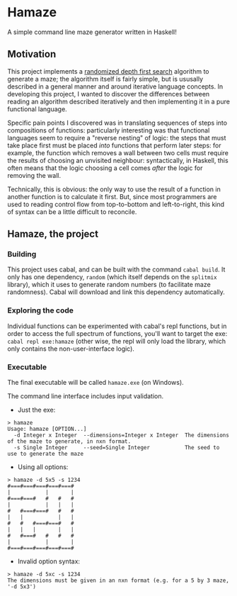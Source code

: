 # Hamaze

A simple command line maze generator written in Haskell!

## Motivation

This project implements a
[randomized depth first
search](https://en.wikipedia.org/wiki/Maze_generation_algorithm#Randomized_depth-first_search)
algorithm to generate a maze; the algorithm itself is fairly simple,
but is ususally described in a general manner and around iterative
language concepts. In developing this project, I wanted to discover
the differences between reading an algorithm described iteratively and
then implementing it in a pure functional language.

Specific pain points I discovered was in translating sequences of
steps into compositions of functions: particularly interesting was
that functional languages seem to require a "reverse nesting" of
logic: the steps that must take place first must be placed *into*
functions that perform later steps: for example, the function which
removes a wall between two cells must require the results of choosing
an unvisited neighbour: syntactically, in Haskell, this often means
that the logic choosing a cell comes *after* the logic for removing
the wall.

Technically, this is obvious: the only way to use the result of a
function in another function is to calculate it first. But, since most
programmers are used to reading control flow from top-to-bottom and
left-to-right, this kind of syntax can be a little difficult to
reconcile.

## Hamaze, the project

### Building
This project uses cabal, and can be built with the command `cabal
build`.  It only has one dependency, `random` (which itself depends on
the `splitmix` library), which it uses to generate random numbers (to
facilitate maze randomness). Cabal will download and link this
dependency automatically.

### Exploring the code

Individual functions can be experimented with cabal's repl functions,
but in order to access the full spectrum of functions, you'll want to
target the exe: `cabal repl exe:hamaze` (other wise, the repl will
only load the library, which only contains the non-user-interface
logic).

### Executable

The final executable will be called `hamaze.exe` (on Windows).

The command line interface includes input validation.

- Just the exe:
``` shell
> hamaze
Usage: hamaze [OPTION...]
  -d Integer x Integer  --dimensions=Integer x Integer  The dimensions of the maze to generate, in nxn format.
  -s Single Integer     --seed=Single Integer           The seed to use to generate the maze
```
- Using all options:
``` shell
> hamaze -d 5x5 -s 1234
#===#===#===#===#===#
|           |       |
#===#===#   #   #   #
|           |   |   |
#   #===#===#   #   #
|   |           |   |
#   #   #===#===#   #
|   |   |       |   |
#   #===#   #   #   #
|           |       |
#===#===#===#===#===#
```
- Invalid option syntax:
``` shell
> hamaze -d 5xc -s 1234
The dimensions must be given in an nxn format (e.g. for a 5 by 3 maze, '-d 5x3')
```

